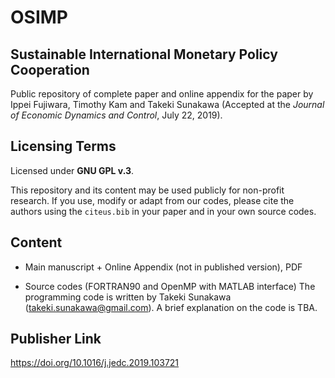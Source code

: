 # OSIMP

## Sustainable International Monetary Policy Cooperation

Public repository of complete paper and online appendix for the paper by Ippei Fujiwara, Timothy Kam and Takeki Sunakawa (Accepted at the *Journal of Economic Dynamics and Control*, July 22, 2019).

## Licensing Terms

Licensed under **GNU GPL v.3**.

This repository and its content may be used publicly for non-profit research. If you use, modify or adapt from our codes, please cite the authors using the ``citeus.bib`` in your paper and in your own source codes.

## Content

* Main manuscript + Online Appendix (not in published version), PDF

* Source codes (FORTRAN90 and OpenMP with MATLAB interface) The programming code is written by Takeki Sunakawa (takeki.sunakawa@gmail.com). A brief explanation on the code is TBA.

## Publisher Link

https://doi.org/10.1016/j.jedc.2019.103721
